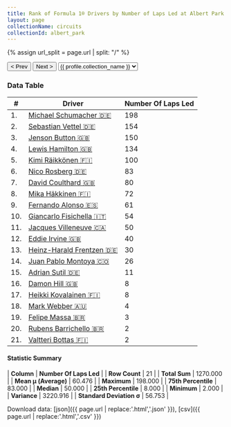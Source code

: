 ```yaml
---
title: Rank of Formula 1® Drivers by Number of Laps Led at Albert Park Grand Prix Circuit
layout: page
collectionName: circuits
collectionId: albert_park
---
```


{% assign url_split = page.url | split: "/" %}
<div id="collection-navigation">
<button onclick="selector.options[selector.selectedIndex-1].value && (window.location = selector.options[selector.selectedIndex-1].value);">&lt; Prev</button>
<button onclick="selector.options[selector.selectedIndex+1].value && (window.location = selector.options[selector.selectedIndex+1].value);">Next &gt;</button>
<select id="selector" onchange="this.options[this.selectedIndex].value && (window.location = this.options[this.selectedIndex].value);">
  {% for collectionId in site.data[page.collectionName].refs %}
    {% if collectionId == page.collectionId %}
      {% assign selected = "selected" %}
    {% else %}
      {% assign selected = "" %}
    {% endif %}
    {% assign profile = site.data[page.collectionName][collectionId].profile %}
    <option value="/f1/{{ page.collectionName }}/{{ collectionId }}/{{ url_split[4] }}" {{ selected }}>{{ profile.collection_name }}</option>
  {% endfor %}
</select>
</div>

<canvas id="chart" width="400" height="180"></canvas>
<script>
var data = {
  "labels" : [
    "Michael Schumacher",
    "Sebastian Vettel",
    "Jenson Button",
    "Lewis Hamilton",
    "Kimi Räikkönen",
    "Nico Rosberg",
    "David Coulthard",
    "Mika Häkkinen",
    "Fernando Alonso",
    "Giancarlo Fisichella",
    "Jacques Villeneuve",
    "Eddie Irvine",
    "Heinz-Harald Frentzen",
    "Juan Pablo Montoya",
    "Adrian Sutil",
    "Damon Hill",
    "Heikki Kovalainen",
    "Mark Webber",
    "Felipe Massa",
    "Rubens Barrichello",
    "Valtteri Bottas"
  ],
  "datasets" : [
    {
      "label" : "Number Of Laps Led",
      "data" : [
        198,
        154,
        150,
        134,
        100,
        83,
        80,
        72,
        61,
        54,
        50,
        40,
        30,
        26,
        11,
        8,
        8,
        4,
        3,
        2,
        2
      ],
      "borderColor" : [
        "#1D181E",
        "#1D181E",
        "#1D181E",
        "#1D181E",
        "#1D181E",
        "#1D181E",
        "#1D181E",
        "#1D181E",
        "#1D181E",
        "#1D181E",
        "#1D181E",
        "#1D181E",
        "#1D181E",
        "#1D181E",
        "#1D181E",
        "#1D181E",
        "#1D181E",
        "#1D181E",
        "#1D181E",
        "#1D181E",
        "#1D181E"
      ],
      "borderWidth" : 1,
      "backgroundColor" : [
        "#9C8E8D",
        "#9C8E8D",
        "#9C8E8D",
        "#9C8E8D",
        "#9C8E8D",
        "#9C8E8D",
        "#9C8E8D",
        "#9C8E8D",
        "#9C8E8D",
        "#9C8E8D",
        "#9C8E8D",
        "#9C8E8D",
        "#9C8E8D",
        "#9C8E8D",
        "#9C8E8D",
        "#9C8E8D",
        "#9C8E8D",
        "#9C8E8D",
        "#9C8E8D",
        "#9C8E8D",
        "#9C8E8D"
      ]
    }
  ]
};
var options = {
  legend: {
    display: false
  },
  scales: {
    xAxes: [{
      ticks: {
        beginAtZero: true,
        maxRotation: 180,
        display: window.innerWidth > 800
      }
    }],
    yAxes: [{
      ticks: {
        beginAtZero: true
      }
    }]
  },
  onResize: function(chart, size) {
    chart.options.scales.xAxes[0].ticks.display = size.width > 800;
  }
};
var chart = new Chart("chart", {
    data: data,
    type: 'bar',
    options: options
});
</script>



### Data Table

| # | Driver | Number Of Laps Led |
|--|--|--|
| 1. | [Michael Schumacher 🇩🇪](/f1/drivers/michael_schumacher) | 198 |
| 2. | [Sebastian Vettel 🇩🇪](/f1/drivers/vettel) | 154 |
| 3. | [Jenson Button 🇬🇧](/f1/drivers/button) | 150 |
| 4. | [Lewis Hamilton 🇬🇧](/f1/drivers/hamilton) | 134 |
| 5. | [Kimi Räikkönen 🇫🇮](/f1/drivers/raikkonen) | 100 |
| 6. | [Nico Rosberg 🇩🇪](/f1/drivers/rosberg) | 83 |
| 7. | [David Coulthard 🇬🇧](/f1/drivers/coulthard) | 80 |
| 8. | [Mika Häkkinen 🇫🇮](/f1/drivers/hakkinen) | 72 |
| 9. | [Fernando Alonso 🇪🇸](/f1/drivers/alonso) | 61 |
| 10. | [Giancarlo Fisichella 🇮🇹](/f1/drivers/fisichella) | 54 |
| 11. | [Jacques Villeneuve 🇨🇦](/f1/drivers/villeneuve) | 50 |
| 12. | [Eddie Irvine 🇬🇧](/f1/drivers/irvine) | 40 |
| 13. | [Heinz-Harald Frentzen 🇩🇪](/f1/drivers/frentzen) | 30 |
| 14. | [Juan Pablo Montoya 🇨🇴](/f1/drivers/montoya) | 26 |
| 15. | [Adrian Sutil 🇩🇪](/f1/drivers/sutil) | 11 |
| 16. | [Damon Hill 🇬🇧](/f1/drivers/damon_hill) | 8 |
| 17. | [Heikki Kovalainen 🇫🇮](/f1/drivers/kovalainen) | 8 |
| 18. | [Mark Webber 🇦🇺](/f1/drivers/webber) | 4 |
| 19. | [Felipe Massa 🇧🇷](/f1/drivers/massa) | 3 |
| 20. | [Rubens Barrichello 🇧🇷](/f1/drivers/barrichello) | 2 |
| 21. | [Valtteri Bottas 🇫🇮](/f1/drivers/bottas) | 2 |

#### Statistic Summary

| **Column** | **Number Of Laps Led** |
| **Row Count** | 21 |
| **Total Sum** | 1270.000 |
| **Mean μ (Average)** | 60.476 |
| **Maximum** | 198.000 |
| **75th Percentile** | 83.000 |
| **Median** | 50.000 |
| **25th Percentile** | 8.000 |
| **Minimum** | 2.000 |
| **Variance** | 3220.916 |
| **Standard Deviation σ** | 56.753 |

Download data: [json]({{ page.url | replace:'.html','.json' }}), [csv]({{ page.url | replace:'.html','.csv' }})
